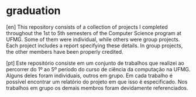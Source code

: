 # graduation

[en]
This repository consists of a collection of projects I completed throughout the 1st to 5th semesters of the Computer Science program at UFMG. Some of them were individual, while others were group projects. Each project includes a report specifying these details. In group projects, the other members have been properly credited.

[pt]
Este repositório consiste em um conjunto de trabalhos que realizei ao percorrer do 1º ao 5º período do curso de ciência da computação na UFMG. Alguns deles foram individuais, outros em grupo. Em cada trabalho é possível encontrar um relatório do projeto em que isso é especificado. Nos trabalhos em grupo os demais membros foram devidamente referenciados. 
